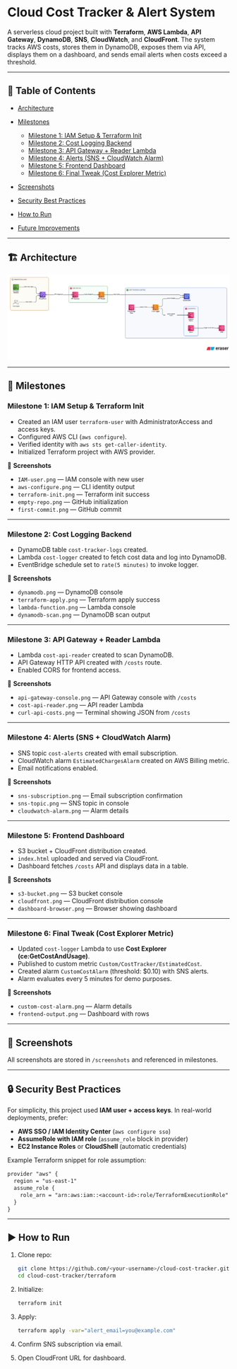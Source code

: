 # Cloud Cost Tracker & Alert System

A serverless cloud project built with **Terraform**, **AWS Lambda**, **API Gateway**, **DynamoDB**, **SNS**, **CloudWatch**, and **CloudFront**.
The system tracks AWS costs, stores them in DynamoDB, exposes them via API, displays them on a dashboard, and sends email alerts when costs exceed a threshold.

---

## 📝 Table of Contents

* [Architecture](#architecture)
* [Milestones](#milestones)

  * [Milestone 1: IAM Setup & Terraform Init](#milestone-1-iam-setup--terraform-init)
  * [Milestone 2: Cost Logging Backend](#milestone-2-cost-logging-backend)
  * [Milestone 3: API Gateway + Reader Lambda](#milestone-3-api-gateway--reader-lambda)
  * [Milestone 4: Alerts (SNS + CloudWatch Alarm)](#milestone-4-alerts-sns--cloudwatch-alarm)
  * [Milestone 5: Frontend Dashboard](#milestone-5-frontend-dashboard)
  * [Milestone 6: Final Tweak (Cost Explorer Metric)](#milestone-6-final-tweak-cost-explorer-metric)
* [Screenshots](#screenshots)
* [Security Best Practices](#security-best-practices)
* [How to Run](#how-to-run)
* [Future Improvements](#future-improvements)

---

## 🏗 Architecture

![Cloud Cost Tracker Architecture](screenshots/architecture.png)

---

## 🚀 Milestones

### Milestone 1: IAM Setup & Terraform Init

* Created an IAM user `terraform-user` with AdministratorAccess and access keys.
* Configured AWS CLI (`aws configure`).
* Verified identity with `aws sts get-caller-identity`.
* Initialized Terraform project with AWS provider.

📸 **Screenshots**

* `IAM-user.png` — IAM console with new user
* `aws-configure.png` — CLI identity output
* `terraform-init.png` — Terraform init success
* `empty-repo.png` — GitHub initialization
* `first-commit.png` — GitHub commit

---

### Milestone 2: Cost Logging Backend

* DynamoDB table `cost-tracker-logs` created.
* Lambda `cost-logger` created to fetch cost data and log into DynamoDB.
* EventBridge schedule set to `rate(5 minutes)` to invoke logger.

📸 **Screenshots**

* `dynamodb.png` — DynamoDB console
* `terraform-apply.png` — Terraform apply success
* `lambda-function.png` — Lambda console
* `dynamodb-scan.png` — DynamoDB scan output

---

### Milestone 3: API Gateway + Reader Lambda

* Lambda `cost-api-reader` created to scan DynamoDB.
* API Gateway HTTP API created with `/costs` route.
* Enabled CORS for frontend access.

📸 **Screenshots**

* `api-gateway-console.png` — API Gateway console with `/costs`
* `cost-api-reader.png` — API reader Lambda
* `curl-api-costs.png` — Terminal showing JSON from `/costs`

---

### Milestone 4: Alerts (SNS + CloudWatch Alarm)

* SNS topic `cost-alerts` created with email subscription.
* CloudWatch alarm `EstimatedChargesAlarm` created on AWS Billing metric.
* Email notifications enabled.

📸 **Screenshots**

* `sns-subscription.png` — Email subscription confirmation
* `sns-topic.png` — SNS topic in console
* `cloudwatch-alarm.png` — Alarm details

---

### Milestone 5: Frontend Dashboard

* S3 bucket + CloudFront distribution created.
* `index.html` uploaded and served via CloudFront.
* Dashboard fetches `/costs` API and displays data in a table.

📸 **Screenshots**

* `s3-bucket.png` — S3 bucket console
* `cloudfront.png` — CloudFront distribution console
* `dashboard-browser.png` — Browser showing dashboard

---

### Milestone 6: Final Tweak (Cost Explorer Metric)

* Updated `cost-logger` Lambda to use **Cost Explorer (ce:GetCostAndUsage)**.
* Published to custom metric `Custom/CostTracker/EstimatedCost`.
* Created alarm `CustomCostAlarm` (threshold: $0.10) with SNS alerts.
* Alarm evaluates every 5 minutes for demo purposes.

📸 **Screenshots**

* `custom-cost-alarm.png` — Alarm details
* `frontend-output.png` — Dashboard with rows

---

## 📸 Screenshots

All screenshots are stored in `/screenshots` and referenced in milestones.

---

## 🔒 Security Best Practices

For simplicity, this project used **IAM user + access keys**.
In real-world deployments, prefer:

* **AWS SSO / IAM Identity Center** (`aws configure sso`)
* **AssumeRole with IAM role** (`assume_role` block in provider)
* **EC2 Instance Roles** or **CloudShell** (automatic credentials)

Example Terraform snippet for role assumption:

```hcl
provider "aws" {
  region = "us-east-1"
  assume_role {
    role_arn = "arn:aws:iam::<account-id>:role/TerraformExecutionRole"
  }
}
```

---

## ▶️ How to Run

1. Clone repo:

   ```bash
   git clone https://github.com/<your-username>/cloud-cost-tracker.git
   cd cloud-cost-tracker/terraform
   ```
2. Initialize:

   ```bash
   terraform init
   ```
3. Apply:

   ```bash
   terraform apply -var="alert_email=you@example.com"
   ```
4. Confirm SNS subscription via email.
5. Open CloudFront URL for dashboard.


